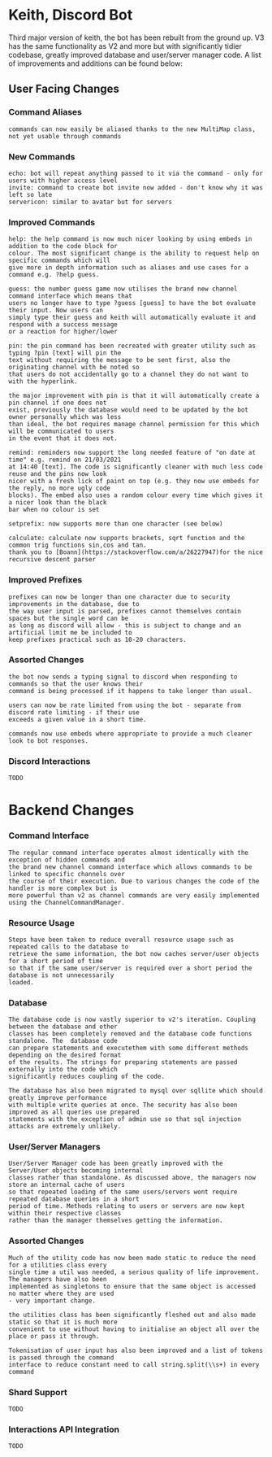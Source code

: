 # Keith, Discord Bot

Third major version of keith, the bot has been rebuilt from the ground up. V3 has the same functionality as V2 and more
but with significantly tidier codebase, greatly improved database and user/server manager code. A list of improvements
and additions can be found below: 

## User Facing Changes

### Command Aliases
    commands can now easily be aliased thanks to the new MultiMap class, not yet usable through commands

### New Commands
    echo: bot will repeat anything passed to it via the command - only for users with higher access level
    invite: command to create bot invite now added - don't know why it was left so late
    servericon: similar to avatar but for servers
    
### Improved Commands

    help: the help command is now much nicer looking by using embeds in addition to the code block for
    colour. The most significant change is the ability to request help on specific commands which will
    give more in depth information such as aliases and use cases for a command e.g. ?help guess. 
    
    guess: the number guess game now utilises the brand new channel command interface which means that 
    users no longer have to type ?guess [guess] to have the bot evaluate their input. Now users can 
    simply type their guess and keith will automatically evaluate it and respond with a success message
    or a reaction for higher/lower

    pin: the pin command has been recreated with greater utility such as typing ?pin [text] will pin the
    text without requiring the message to be sent first, also the originating channel with be noted so 
    that users do not accidentally go to a channel they do not want to with the hyperlink. 

    the major improvement with pin is that it will automatically create a pin channel if one does not 
    exist, previously the database would need to be updated by the bot owner personally which was less
    than ideal, the bot requires manage channel permission for this which will be communicated to users
    in the event that it does not. 

    remind: reminders now support the long needed feature of "on date at time" e.g. remind on 21/03/2021
    at 14:40 [text]. The code is significantly cleaner with much less code reuse and the pins now look
    nicer with a fresh lick of paint on top (e.g. they now use embeds for the reply, no more ugly code 
    blocks). The embed also uses a random colour every time which gives it a nicer look than the black
    bar when no colour is set

    setprefix: now supports more than one character (see below)

    calculate: calculate now supports brackets, sqrt function and the common trig functions sin,cos and tan. 
    thank you to [Boann](https://stackoverflow.com/a/26227947)for the nice recursive descent parser

### Improved Prefixes
    prefixes can now be longer than one character due to security improvements in the database, due to 
    the way user input is parsed, prefixes cannot themselves contain spaces but the single word can be
    as long as discord will allow - this is subject to change and an artificial limit me be included to
    keep prefixes practical such as 10-20 characters. 

### Assorted Changes
    the bot now sends a typing signal to discord when responding to commands so that the user knows their
    command is being processed if it happens to take longer than usual. 

    users can now be rate limited from using the bot - separate from discord rate limiting - if their use 
    exceeds a given value in a short time.

    commands now use embeds where appropriate to provide a much cleaner look to bot responses. 

### Discord Interactions
    TODO

# Backend Changes

### Command Interface
    The regular command interface operates almost identically with the exception of hidden commands and 
    the brand new channel command interface which allows commands to be linked to specific channels over
    the course of their execution. Due to various changes the code of the handler is more complex but is 
    more powerful than v2 as channel commands are very easily implemented using the ChannelCommandManager.

### Resource Usage
    Steps have been taken to reduce overall resource usage such as repeated calls to the database to 
    retrieve the same information, the bot now caches server/user objects for a short period of time
    so that if the same user/server is required over a short period the database is not unnecessarily
    loaded.

### Database
    The database code is now vastly superior to v2's iteration. Coupling between the database and other
    classes has been completely removed and the database code functions standalone. The  database code 
    can prepare statements and executethem with some different methods depending on the desired format 
    of the results. The strings for preparing statements are passed externally into the code which 
    significantly reduces coupling of the code. 

    The database has also been migrated to mysql over sqllite which should greatly improve performance 
    with multiple write queries at once. The security has also been improved as all queries use prepared 
    statements with the exception of admin use so that sql injection attacks are extremely unlikely. 

### User/Server Managers
    User/Server Manager code has been greatly improved with the Server/User objects becoming internal
    classes rather than standalone. As discussed above, the managers now store an internal cache of users
    so that repeated loading of the same users/servers wont require repeated database queries in a short 
    period of time. Methods relating to users or servers are now kept within their respective classes
    rather than the manager themselves getting the information.

### Assorted Changes
    Much of the utility code has now been made static to reduce the need for a utilities class every
    single time a util was needed, a serious quality of life improvement. The managers have also been 
    implemented as singletons to ensure that the same object is accessed no matter where they are used
    - very important change. 

    the utilities class has been significantly fleshed out and also made static so that it is much more
    convenient to use without having to initialise an object all over the place or pass it through.

    Tokenisation of user input has also been improved and a list of tokens is passed through the command 
    interface to reduce constant need to call string.split(\\s+) in every command

### Shard Support
    TODO 

### Interactions API Integration
    TODO 

